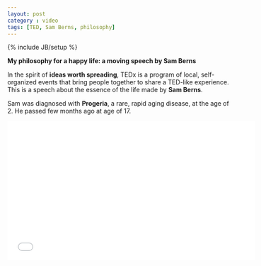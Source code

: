 ```yaml
---
layout: post
category : video
tags: [TED, Sam Berns, philosophy]
---
```

{% include JB/setup %}

**My philosophy for a happy life: a moving speech by Sam Berns**

<!--more-->

In the spirit of **ideas worth spreading**, TEDx is a program of local, self-organized events that bring people together to share a TED-like experience. This is a speech about the essence of the life made by **Sam Berns**.

Sam was diagnosed with **Progeria**, a rare, rapid aging disease, at the age of 2. He passed few months ago at age of 17. 

<iframe width="560" height="315" src="//www.youtube.com/embed/36m1o-tM05g" frameborder="0" allowfullscreen></iframe>

